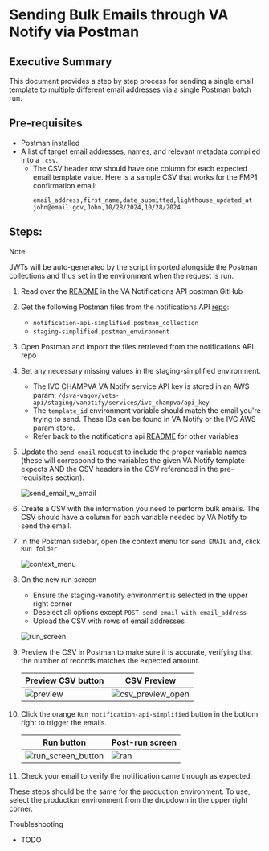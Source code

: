 # Sending Bulk Emails through VA Notify via Postman

## Executive Summary

This document provides a step by step process for sending a single email template
to multiple different email addresses via a single Postman batch run.

## Pre-requisites
- Postman installed
- A list of target email addresses, names, and relevant metadata compiled into a `.csv`.
  - The CSV header row should have one column for each expected email template value. Here is a sample CSV that works for the FMP1 confirmation email:
    ```csv
    email_address,first_name,date_submitted,lighthouse_updated_at
    john@email.gov,John,10/28/2024,10/28/2024
    ```
## Steps:
> [!NOTE]
> JWTs will be auto-generated by the script imported alongside the Postman collections and thus set in the environment when the request is run.
1. Read over the [README](https://github.com/department-of-veterans-affairs/notification-api/tree/main/documents/postman) in the VA Notifications API postman GitHub
2. Get the following Postman files from the notifications API [repo](https://github.com/department-of-veterans-affairs/notification-api/tree/main/documents/postman):
    - `notification-api-simplified.postman_collection`
    - `staging-simplified.postman_environment`
3. Open Postman and import the files retrieved from the notifications API repo
4. Set any necessary missing values in the staging-simplified environment. 
    - The IVC CHAMPVA VA Notify service API key is stored in an AWS param:
      `/dsva-vagov/vets-api/staging/vanotify/services/ivc_champva/api_key`
    - The `template_id` environment variable should match the email you're trying to send. These IDs can be found in VA Notify or the IVC AWS param store.
    - Refer back to the notifications api [README](https://github.com/department-of-veterans-affairs/notification-api/tree/main/documents/postman) for other variables
5. Update the `send email` request to include the proper variable names (these will correspond to the variables the given VA Notify template expects AND the CSV headers in the CSV referenced in the pre-requisites section).

    ![send_email_w_email](https://github.com/user-attachments/assets/26be2f84-b3be-4198-b6f9-5ad2745c9610)

6. Create a CSV with the information you need to perform bulk emails. The CSV should have a column for each variable needed by VA Notify to send the email.
7. In the Postman sidebar, open the context menu for `send EMAIL` and, click `Run folder`

   ![context_menu](https://github.com/user-attachments/assets/6ef408db-b707-4e75-96c4-092dde5ab3f4 'Image of context menu')
   
8. On the new run screen
    - Ensure the staging-vanotify environment is selected in the upper right corner
    - Deselect all options except `POST send email with email_address`
    - Upload the CSV with rows of email addresses

    ![run_screen](https://github.com/user-attachments/assets/6fdda891-15bd-4dd2-9d6b-d9d51964136d 'Image of configured run screen')

9. Preview the CSV in Postman to make sure it is accurate, verifying that the number of records matches the expected amount.
  
    |Preview CSV button|CSV Preview|
    |-|-|
    |![preview](https://github.com/user-attachments/assets/827aab88-aabf-45d5-8904-2b1240ca6d65)|![csv_preview_open](https://github.com/user-attachments/assets/50c1ea03-578b-4fe5-b50f-11211c51f0f0)|
   
10. Click the orange `Run notification-api-simplified` button in the bottom right to trigger the emails.

    |Run button|Post-run screen|
    |-|-|
    |![run_screen_button](https://github.com/user-attachments/assets/a24b0657-8fd8-468a-bad0-ecfd35f976fd)|![ran](https://github.com/user-attachments/assets/52360a22-a441-465f-866e-2f03021ff8f7)|


11. Check your email to verify the notification came through as expected.

These steps should be the same for the production environment. To use, select the production environment from the dropdown in the upper right corner.

Troubleshooting
- TODO
